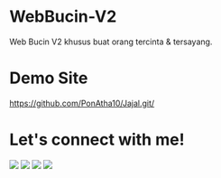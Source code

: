 # WebBucin-V2
Web Bucin V2 khusus buat orang tercinta &amp; tersayang.

# Demo Site
 <a href="https://github.com/PonAtha10/Jajal.git/">https://github.com/PonAtha10/Jajal.git/</a>

# Let's connect with me!
<p>
    <a href="https://wafarifqi.com" target="_blank"><img src="https://img.shields.io/badge/Website-https://wafarifqi.com-blue?" /></a>
    <a href="https://www.linkedin.com/in/wafarifqi/" target="_blank"><img src="https://img.shields.io/badge/Linkedin-WafaRifqiAnafin_-blue" /></a>
    <a href="https://facebook.com/wafarifkianafin" target="_blank"><img src="https://img.shields.io/badge/Facebook-wafarifkianafin-blue" /></a>
    <a href="https://instagram.com/wafarifki_" target="_blank"><img src="https://img.shields.io/badge/Instagram-@wafarifki_-blue" /></a>
</p> 
